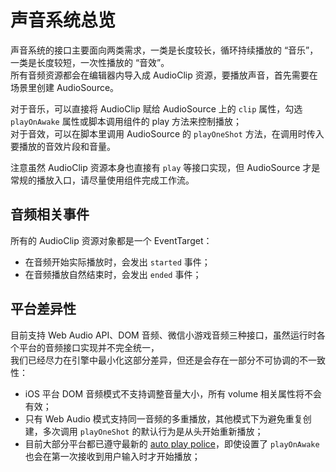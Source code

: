 # 声音系统总览

声音系统的接口主要面向两类需求，一类是长度较长，循环持续播放的 “音乐”，一类是长度较短，一次性播放的 “音效”。<br>
所有音频资源都会在编辑器内导入成 AudioClip 资源，要播放声音，首先需要在场景里创建 AudioSource。

对于音乐，可以直接将 AudioClip 赋给 AudioSource 上的 `clip` 属性，勾选 `playOnAwake` 属性或脚本调用组件的 play 方法来控制播放；<br>
对于音效，可以在脚本里调用 AudioSource 的 `playOneShot` 方法，在调用时传入要播放的音效片段和音量。

注意虽然 AudioClip 资源本身也直接有 `play` 等接口实现，但 AudioSource 才是常规的播放入口，请尽量使用组件完成工作流。

## 音频相关事件
所有的 AudioClip 资源对象都是一个 EventTarget：
* 在音频开始实际播放时，会发出 `started` 事件；
* 在音频播放自然结束时，会发出 `ended` 事件；

## 平台差异性

目前支持 Web Audio API、DOM 音频、微信小游戏音频三种接口，虽然运行时各个平台的音频接口实现并不完全统一，<br>
我们已经尽力在引擎中最小化这部分差异，但还是会存在一部分不可协调的不一致性：
* iOS 平台 DOM 音频模式不支持调整音量大小，所有 volume 相关属性将不会有效；
* 只有 Web Audio 模式支持同一音频的多重播放，其他模式下为避免重复创建，多次调用 `playOneShot` 的默认行为是从头开始重新播放；
* 目前大部分平台都已遵守最新的 [auto play police](https://www.chromium.org/audio-video/autoplay)，即使设置了 `playOnAwake` 也会在第一次接收到用户输入时才开始播放；
